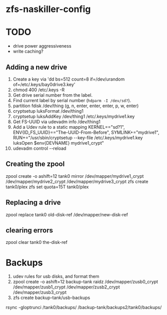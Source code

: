 # zfs-naskiller-config

# TODO
- drive power aggressiveness
- write caching?


## Adding a new drive

1. Create a key via 'dd bs=512 count=8 if=/dev/urandom of=/etc/.keys/bay0drive3.key'
2. chmod 400 /etc/.keys -R
3. Get drive serial number from the label.
4. Find current label by serial number (`hdparm -I /dev/sd?`).
5. partition
   fdisk /dev/thing
   (g, n, enter, enter, enter, p, w, enter)
6. cryptsetup luksFormat /dev/thing1
7. cryptsetup luksAddKey /dev/thing1 /etc/.keys/mydrive1.key
8. Get FS-UUID via udevadm info /dev/thing1
9. Add a Udev rule to a static mapping
   KERNEL=="sd?1", ENV{ID_FS_UUID}=="The-UUID-From-Before", SYMLINK+="mydrive1", RUN+="/usr/sbin/cryptsetup --key-file /etc/.keys/mydrive1.key luksOpen $env{DEVNAME} mydrive1_crypt"
10. udevadm control --reload


## Creating the zpool

zpool create -o ashift=12 tank0 mirror /dev/mapper/mydrive1_crypt /dev/mapper/mydrive2_crypt /dev/mapper/mydrive3_crypt
zfs create tank0/plex
zfs set quota=15T tank0/plex


## Replacing a drive

zpool replace tank0 old-disk-ref /dev/mapper/new-disk-ref


## clearing errors

zpool clear tank0 the-disk-ref


# Backups
1. udev rules for usb disks, and format them
2. zpool create -o ashift=12 backup-tank raidz /dev/mapper/zusb0_crypt /dev/mapper/zusb1_crypt /dev/mapper/zusb2_crypt /dev/mapper/zusb3_crypt
3. zfs create backup-tank/usb-backups

rsync -gloptrunci /tank0/backups/ /backup-tank/backups2/tank0/backups/
